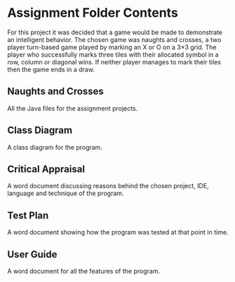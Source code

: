 # Assignment Folder Contents
For this project it was decided that a game would be made to demonstrate an intelligent behavior. 
The chosen game was naughts and crosses, a two player turn-based game played by marking an X or O on a 3×3 grid. 
The player who successfully marks three tiles with their allocated symbol in a row, column or diagonal wins. 
If neither player manages to mark their tiles then the game ends in a draw.

## Naughts and Crosses
All the Java files for the assignment projects.

## Class Diagram
A class diagram for the program.

## Critical Appraisal
A word document discussing reasons behind the chosen project, IDE, language and technique of the program.

## Test Plan
A word document showing how the program was tested at that point in time.

## User Guide
A word document for all the features of the program.
